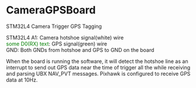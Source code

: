 # CameraGPSBoard
STM32L4 Camera Trigger GPS Tagging

STM32L4 A1: Camera hotshoe signal(white) wire </br>
<span style="color:green">some D0(RX) text</span>: GPS signal(green) wire</br>
       GND: Both GNDs from hotshoe and GPS to GND on the board

When the board is running the software, it will detect the hotshoe line as an interrupt to send out GPS data near the time of trigger all the while receiving and parsing UBX NAV_PVT messages. Pixhawk is configured to receive GPS data at 10Hz.
